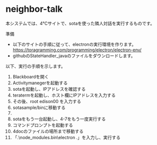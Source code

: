 # neighbor-talk
本システムでは、4℃サイトで、sotaを使った隣人対話を実行するものです。

準備
* 以下のサイトの手順に従って、electronの実行環境を作ります。  
https://toragramming.com/programming/electron/electron-env/
* githubのStateHandler_javaのファイルをダウンロードします。  

以下、実行の手順を示します。  
1. Blackboardを開く  
2. Activitymanegerを起動する  
3. sotaを起動し、IPアドレスを確認する  
4. teratermを起動し、ホスト欄にIPアドレスを入力する  
5. その後、root  edison00 を入力する　　
6. sotasample/binに移動する  　　
7.   
8. sotaをもう一台起動し、4-7をもう一度実行する  　　
9. コマンドプロンプトを起動する  
10. 4docのファイルの場所まで移動する  
11. 「.\node_modules\.bin\electron .」を入力し、実行する  

